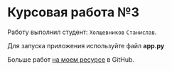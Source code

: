 # Курсовая работа №3 #

Работу выполнил студент: `Холщевников`  `Станислав`.

Для запуска приложения используйте файл **app.py**

Больше работ [на моем ресурсе](https://github.com/Stas-Kholshchevnikov) в GitHub.

